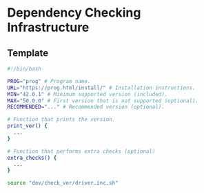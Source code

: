 Dependency Checking Infrastructure
==================================

Template
--------

```bash
#!/bin/bash

PROG="prog" # Program name.
URL="https://prog.html/install/" # Installation instructions.
MIN="42.0.1" # Minimum supported version (included).
MAX="50.0.0" # First version that is not supported (optional).
RECOMMENDED="..." # Recommended version (optional).

# Function that prints the version.
print_ver() {
  ...
}

# Function that performs extra checks (optional)
extra_checks() {
  ...
}

source "dev/check_ver/driver.inc.sh"
```
